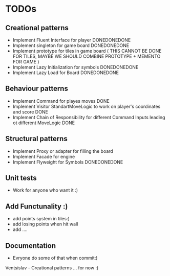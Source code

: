 # TODOs 

## Creational patterns 
* Implement Fluent Interface for player DONEDONEDONE
* Implement singleton for game board DONEDONEDONE
* Implement prototype for tiles in game board ( THIS CANNOT BE DONE FOR TILES, MAYBE WE SHOULD COMBINE PROTOTYPE + MEMENTO FOR GAME )
* Implement Lazy Initialization for symbols DONEDONEDONE
* Implement Lazy Load for Board DONEDONEDONE

## Behaviour patterns 
* Implement Command for playes moves DONE
* Implement Visitor StandartMoveLogic to work on player's coordinates and score DONE
* Implement Chain of Responsibility for different Command Inputs leading ot different MoveLogic DONE

## Structural patterns
* Implement Proxy or adapter for filling the board
* Implement Facade for engine
* Implement Flyweight for Symbols DONEDONEDONE

## Unit tests 
* Work for anyone who want it :)

## Add Functunality :)
* add points system in tiles:)
* add losing points when hit wall
* add .... 

## Documentation
* Evryone do some of that when commit:)

Ventsislav - Creational patterns ... for now :) 
